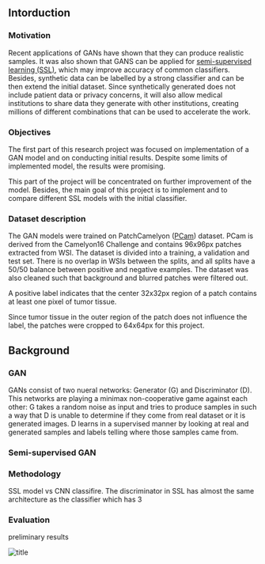 ## Intorduction

### Motivation

Recent applications of GANs have shown that they can produce realistic samples. It was also shown that GANS can be applied for [semi-supervised learning (SSL)](https://arxiv.org/abs/1606.01583), which may improve accuracy of common classifiers. Besides, synthetic data can be labelled by a strong classifier and can be then extend the initial dataset. Since synthetically generated does not include patient data or privacy concerns, it will also allow medical institutions to share data they generate with other institutions, creating millions of different combinations that can be used to accelerate the work.

### Objectives
The first part of this research project was focused on implementation of a GAN model and on conducting initial results. Despite some limits of implemented model, the results were promising.

This part of the project will be concentrated on further improvement of the model. Besides,  the main goal of this project is to implement and to compare different SSL models with the initial classifier.

### Dataset description
The GAN models were trained on PatchCamelyon ([PCam](https://github.com/basveeling/pcam)) dataset. PCam is derived from the Camelyon16 Challenge and contains 96x96px patches extracted from WSI. The dataset is divided into a training, a validation and test set. There is no overlap in WSIs between the splits, and all splits have a 50/50 balance between positive and negative examples. The dataset was also cleaned such that background and blurred patches were filtered out.

A positive label indicates that the center 32x32px region of a patch contains at least one pixel of tumor tissue. 

Since tumor tissue in the outer region of the patch does not influence the label, the patches were cropped to 64x64px for this project.


## Background

### GAN
GANs consist of two nueral networks: Generator (G) and Discriminator (D). This networks are playing a minimax non-cooperative game against each other: G takes a random noise as input and tries to produce samples in such a way that D is unable to determine if they come from real dataset or it is generated images. D learns in a supervised manner by looking at real and generated samples and labels telling where those samples came from.

### Semi-supervised GAN


### Methodology
SSL model vs CNN classifire. The discriminator in SSL has almost the same architecture as the classifier which has 3

### Evaluation
preliminary results

![title](avg_ssl_vs_clf.png)